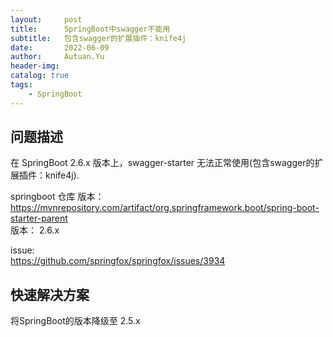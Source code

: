 ```yaml
---
layout:     post
title:      SpringBoot中swagger不能用
subtitle:   包含swagger的扩展插件：knife4j
date:       2022-06-09
author:     Autuan.Yu
header-img:
catalog: true
tags:
    - SpringBoot
---
```


## 问题描述
在 SpringBoot 2.6.x 版本上，swagger-starter 无法正常使用(包含swagger的扩展插件：knife4j).  

springboot 仓库  版本：  
https://mvnrepository.com/artifact/org.springframework.boot/spring-boot-starter-parent  
版本： 2.6.x 

issue:  
https://github.com/springfox/springfox/issues/3934  

## 快速解决方案
将SpringBoot的版本降级至 2.5.x  
